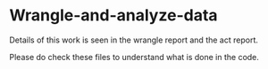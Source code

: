 # Wrangle-and-analyze-data

Details of this work is seen in the wrangle report and the act report. 

Please do check these files to understand what is done in the code.
